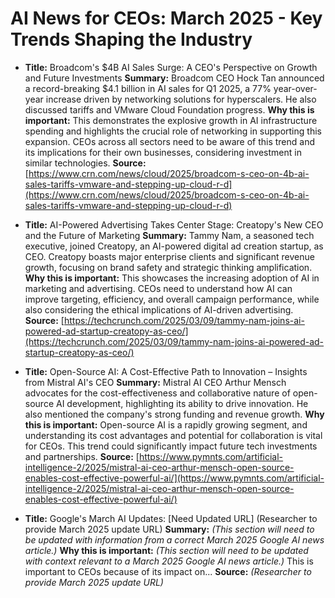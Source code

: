 # AI News for CEOs: March 2025 - Key Trends Shaping the Industry

- **Title:** Broadcom's $4B AI Sales Surge: A CEO's Perspective on Growth and Future Investments
    **Summary:** Broadcom CEO Hock Tan announced a record-breaking $4.1 billion in AI sales for Q1 2025, a 77% year-over-year increase driven by networking solutions for hyperscalers.  He also discussed tariffs and VMware Cloud Foundation progress.
    **Why this is important:** This demonstrates the explosive growth in AI infrastructure spending and highlights the crucial role of networking in supporting this expansion. CEOs across all sectors need to be aware of this trend and its implications for their own businesses, considering investment in similar technologies.
    **Source:** [https://www.crn.com/news/cloud/2025/broadcom-s-ceo-on-4b-ai-sales-tariffs-vmware-and-stepping-up-cloud-r-d](https://www.crn.com/news/cloud/2025/broadcom-s-ceo-on-4b-ai-sales-tariffs-vmware-and-stepping-up-cloud-r-d)


- **Title:** AI-Powered Advertising Takes Center Stage: Creatopy's New CEO and the Future of Marketing
    **Summary:** Tammy Nam, a seasoned tech executive, joined Creatopy, an AI-powered digital ad creation startup, as CEO. Creatopy boasts major enterprise clients and significant revenue growth, focusing on brand safety and strategic thinking amplification.
    **Why this is important:** This showcases the increasing adoption of AI in marketing and advertising.  CEOs need to understand how AI can improve targeting, efficiency, and overall campaign performance, while also considering the ethical implications of AI-driven advertising.
    **Source:** [https://techcrunch.com/2025/03/09/tammy-nam-joins-ai-powered-ad-startup-creatopy-as-ceo/](https://techcrunch.com/2025/03/09/tammy-nam-joins-ai-powered-ad-startup-creatopy-as-ceo/)


- **Title:** Open-Source AI: A Cost-Effective Path to Innovation – Insights from Mistral AI's CEO
    **Summary:** Mistral AI CEO Arthur Mensch advocates for the cost-effectiveness and collaborative nature of open-source AI development, highlighting its ability to drive innovation.  He also mentioned the company's strong funding and revenue growth.
    **Why this is important:** Open-source AI is a rapidly growing segment, and understanding its cost advantages and potential for collaboration is vital for CEOs. This trend could significantly impact future tech investments and partnerships.
    **Source:** [https://www.pymnts.com/artificial-intelligence-2/2025/mistral-ai-ceo-arthur-mensch-open-source-enables-cost-effective-powerful-ai/](https://www.pymnts.com/artificial-intelligence-2/2025/mistral-ai-ceo-arthur-mensch-open-source-enables-cost-effective-powerful-ai/)


- **Title:**  Google's March AI Updates:  [Need Updated URL] (Researcher to provide March 2025 update URL)
    **Summary:**  *(This section will need to be updated with information from a correct March 2025 Google AI news article.)*
    **Why this is important:** *(This section will need to be updated with context relevant to a March 2025 Google AI news article.)*  This is important to CEOs because of its impact on...
    **Source:**  *(Researcher to provide March 2025 update URL)*